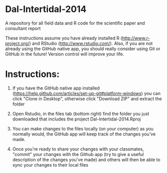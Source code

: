 Dal-Intertidal-2014
===================

A repository for all field data and R code for the scientific paper and consultant report

These instructions assume you have already installed R (http://www.r-project.org/) and RStudio (http://www.rstudio.com/). Also, if you are not already using the GitHub native app, you should really consider using Git or GitHub in the future! Version control will improve your life.

Instructions:
=============
1. If you have the GitHub native app installed (https://help.github.com/articles/set-up-git#platform-windows) you can click "Clone in Desktop", otherwise click "Download ZIP" and extract the folder

2. Open Rstudio, in the files tab (bottom right) find the folder you just downloaded that includes the project Dal-Intertidal-2014.Rproj

3. You can make changes to the files locally (on your computer) as you normally would, the GitHub app will keep track of the changes you've made.

4. Once you're ready to share your changes with your classmates, "commit" your changes with the Github app (try to give a useful description of the changes you've made) and others will then be able to sync your changes to their local files 